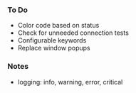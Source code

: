 ### To Do
- Color code based on status
- Check for unneeded connection tests
- Configurable keywords
- Replace window popups 

### Notes
- logging: info, warning, error, critical